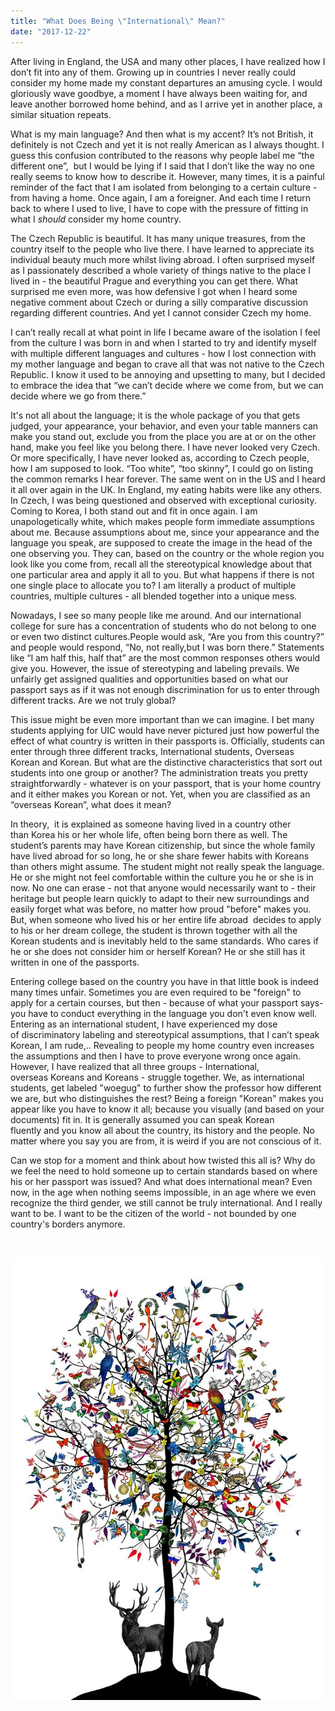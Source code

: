 ```yaml
---
title: "What Does Being \"International\" Mean?"
date: "2017-12-22"
---
```


After living in England, the USA and many other places, I have realized how I don’t fit into any of them. Growing up in countries I never really could consider my home made my constant departures an amusing cycle. I would gloriously wave goodbye, a moment I have always been waiting for, and leave another borrowed home behind, and as I arrive yet in another place, a similar situation repeats.

What is my main language? And then what is my accent? It’s not British, it definitely is not Czech and yet it is not really American as I always thought. I guess this confusion contributed to the reasons why people label me “the different one”,  but I would be lying if I said that I don’t like the way no one really seems to know how to describe it. However, many times, it is a painful reminder of the fact that I am isolated from belonging to a certain culture - from having a home. Once again, I am a foreigner. And each time I return back to where I used to live, I have to cope with the pressure of fitting in what I _should_ consider my home country.

The Czech Republic is beautiful. It has many unique treasures, from the country itself to the people who live there. I have learned to appreciate its individual beauty much more whilst living abroad. I often surprised myself as I passionately described a whole variety of things native to the place I lived in - the beautiful Prague and everything you can get there. What surprised me even more, was how defensive I got when I heard some negative comment about Czech or during a silly comparative discussion regarding different countries. And yet I cannot consider Czech my home.

I can’t really recall at what point in life I became aware of the isolation I feel from the culture I was born in and when I started to try and identify myself with multiple different languages and cultures - how I lost connection with my mother language and began to crave all that was not native to the Czech Republic. I know it used to be annoying and upsetting to many, but I decided to embrace the idea that “we can’t decide where we come from, but we can decide where we go from there.”

It's not all about the language; it is the whole package of you that gets judged, your appearance, your behavior, and even your table manners can make you stand out, exclude you from the place you are at or on the other hand, make you feel like you belong there. I have never looked very Czech. Or more specifically, I have never looked as, according to Czech people, how I am supposed to look. “Too white”, “too skinny”, I could go on listing the common remarks I hear forever. The same went on in the US and I heard it all over again in the UK. In England, my eating habits were like any others. In Czech, I was being questioned and observed with exceptional curiosity. Coming to Korea, I both stand out and fit in once again. I am unapologetically white, which makes people form immediate assumptions about me. Because assumptions about me, since your appearance and the language you speak, are supposed to create the image in the head of the one observing you. They can, based on the country or the whole region you look like you come from, recall all the stereotypical knowledge about that one particular area and apply it all to you. But what happens if there is not one single place to allocate you to? I am literally a product of multiple countries, multiple cultures - all blended together into a unique mess.

Nowadays, I see so many people like me around. And our international college for sure has a concentration of students who do not belong to one or even two distinct cultures.People would ask, “Are you from this country?” and people would respond, “No, not really,but I was born there.” Statements like “I am half this, half that” are the most common responses others would give you. However, the issue of stereotyping and labeling prevails. We unfairly get assigned qualities and opportunities based on what our passport says as if it was not enough discrimination for us to enter through different tracks. Are we not truly global?

This issue might be even more important than we can imagine. I bet many students applying for UIC would have never pictured just how powerful the effect of what country is written in their passports is. Officially, students can enter through three different tracks, International students, Overseas Korean and Korean. But what are the distinctive characteristics that sort out students into one group or another? The administration treats you pretty straightforwardly - whatever is on your passport, that is your home country and it either makes you Korean or not. Yet, when you are classified as an “overseas Korean”, what does it mean?

In theory,  it is explained as someone having lived in a country other than Korea his or her whole life, often being born there as well. The student’s parents may have Korean citizenship, but since the whole family have lived abroad for so long, he or she share fewer habits with Koreans than others might assume. The student might not really speak the language. He or she might not feel comfortable within the culture you he or she is in now. No one can erase - not that anyone would necessarily want to - their heritage but people learn quickly to adapt to their new surroundings and easily forget what was before, no matter how proud "before" makes you. But, when someone who lived his or her entire life abroad  decides to apply to his or her dream college, the student is thrown together with all the Korean students and is inevitably held to the same standards. Who cares if he or she does not consider him or herself Korean? He or she still has it written in one of the passports.

Entering college based on the country you have in that little book is indeed many times unfair. Sometimes you are even required to be "foreign" to apply for a certain courses, but then - because of what your passport says- you have to conduct everything in the language you don't even know well. Entering as an international student, I have experienced my dose of discriminatory labeling and stereotypical assumptions, that I can’t speak Korean, I am rude,.. Revealing to people my home country even increases the assumptions and then I have to prove everyone wrong once again. However, I have realized that all three groups - International, overseas Koreans and Koreans - struggle together. We, as international students, get labeled "woegug" to further show the professor how different we are, but who distinguishes the rest? Being a foreign "Korean" makes you appear like you have to know it all; because you visually (and based on your documents) fit in. It is generally assumed you can speak Korean fluently and you know all about the country, its history and the people. No matter where you say you are from, it is weird if you are not conscious of it.

Can we stop for a moment and think about how twisted this all is? Why do we feel the need to hold someone up to certain standards based on where his or her passport was issued? And what does international mean? Even now, in the age when nothing seems impossible, in an age where we even recognize the third gender, we still cannot be truly international. And I really want to be. I want to be the citizen of the world - not bounded by one country's borders anymore.

 

![kristjana s williams althjodlegt tre international tree courtesy of tag fine arts 1](./images/kristjana_s_williams_-_althjodlegt_tre_-_international_tree_-_courtesy_of_tag_fine_arts_1.jpg)
